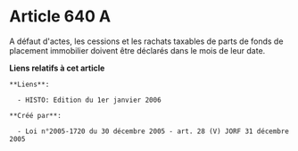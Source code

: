 # Article 640 A

A défaut d'actes, les cessions et les rachats taxables de parts de fonds de placement immobilier doivent être déclarés dans
le mois de leur date.

**Liens relatifs à cet article**

	**Liens**:

	  - HISTO: Edition du 1er janvier 2006

	**Créé par**:

	  - Loi n°2005-1720 du 30 décembre 2005 - art. 28 (V) JORF 31 décembre 2005
